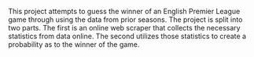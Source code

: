 This project attempts to guess the winner of an English Premier League game through using the data from prior seasons.
The project is split into two parts. The first is an online web scraper that collects the necessary statistics from data online. The second utilizes those statistics to create a probability as to the winner of the game.
